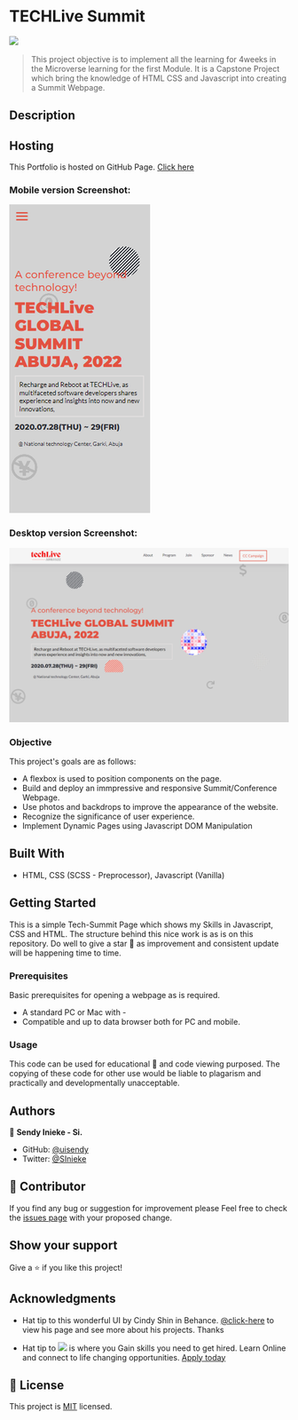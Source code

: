 # TECHLive Summit

![](https://img.shields.io/badge/Microverse-blueviolet)

> This project objective is to implement all the learning for 4weeks in the Microverse learning for the first Module. It is a Capstone Project which bring the knowledge of HTML CSS and Javascript into creating a Summit Webpage.

## Description

## Hosting

This Portfolio is hosted on GitHub Page. [Click here](https://uisendy.github.io/MyPortFolio/)

### Mobile version Screenshot:

![screenshot](./asset/images/Completed%20Project/Mobile%20Ver.PNG)

### Desktop version Screenshot:

![screenshot](./asset/images/Completed%20Project/Desktop%20Ver.PNG)

### Objective

This project's goals are as follows:

- A flexbox is used to position components on the page.
- Build and deploy an immpressive and responsive Summit/Conference Webpage.
- Use photos and backdrops to improve the appearance of the website.
- Recognize the significance of user experience.
- Implement Dynamic Pages using Javascript DOM Manipulation

## Built With

- HTML, CSS (SCSS - Preprocessor), Javascript (Vanilla)

## Getting Started

This is a simple Tech-Summit Page which shows my Skills in Javascript, CSS and HTML. The structure behind this nice work is as is on this repository. Do well to give a star 🌟 as improvement and consistent update will be happening time to time.

### Prerequisites

Basic prerequisites for opening a webpage as is required.

- A standard PC or Mac with -
- Compatible and up to data browser both for PC and mobile.

### Usage

This code can be used for educational 📘 and code viewing purposed. The copying of these code for other use would be liable to plagarism and practically and developmentally unacceptable.

## Authors

👤 **Sendy Inieke - Si.**

- GitHub: [@uisendy](https://github.com/uisendy)
- Twitter: [@SInieke](https://twitter.com/SInieke)

## 🤝 Contributor

If you find any bug or suggestion for improvement please Feel free to check the [issues page](../../issues/) with your proposed change.

## Show your support

Give a ⭐️ if you like this project!

## Acknowledgments

- Hat tip to this wonderful UI by Cindy Shin in Behance. [@click-here](https://www.behance.net/adagio07) to view his page and see more about his projects. Thanks

- Hat tip to ![](https://img.shields.io/badge/Microverse-blueviolet) is where you Gain skills you need to get hired. Learn Online and connect to life changing opportunities. [Apply today](https://www.microverse.org/?grsf=uv064g)

## 📝 License

This project is [MIT](./MIT.md) licensed.
